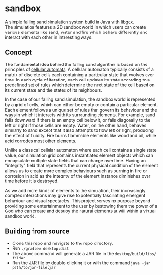 # sandbox
A simple falling sand simulation system build in Java with [libgdx](https://github.com/libgdx/libgdx).  
The simulation features a 2D sandbox world in which users can create various elements like sand, water and fire which behave differently and interact with each other in interesting ways.

## Concept
The fundamental idea behind the falling sand algorithm is based on the principles of [cellular automata](https://en.wikipedia.org/wiki/Cellular_automaton). A cellular automaton typically consists of a matrix of discrete cells each containing a particular state that evolves over time. In each cycle of iteration, each cell updates its state according to a predefined set of rules which determine the next state of the cell based on its current state and the states of its neighbours.

In the case of our falling sand simulation, the sandbox world is represented by a grid of cells, which can either be empty or contain a particular element. Each element follows a unique set of rules that govern its behaviour and the ways in which it interacts with its surrounding elements. For example, sand falls downward if there is an empty cell below it, or falls diagonally to the left or right if those cells are empty. Water, on the other hand, behaves similarly to sand except that it also attempts to flow left or right, producing the effect of fluidity. Fire burns flammable elements like wood and oil, while acid corrodes most other elements. 

Unlike a classical cellular automaton where each cell contains a single state value, our simulation grid contains instantiated element objects which can encapsulate multiple state fields that can change over time. Having an "integrity" field that represents the current physical condition of the element allows us to create more complex behaviours such as burning in fire or corrosion in acid as the integrity of the element instance diminishes over time before it is destroyed.

As we add more kinds of elements to the simulation, their increasingly complex interactions may give rise to potentially fascinating emergent behaviour and visual spectacles. This project serves no purpose beyond providing some entertainment to the user by bestowing them the power of a God who can create and destroy the natural elements at will within a virtual sandbox world.

## Building from source
- Clone this repo and navigate to the repo directory.
- Run `./gradlew desktop:dist`
- The above command will generate a JAR file in the `desktop/build/libs/ folder`
- Run the JAR file by double-clicking it or with the command `java -jar path/to/jar-file.jar`
